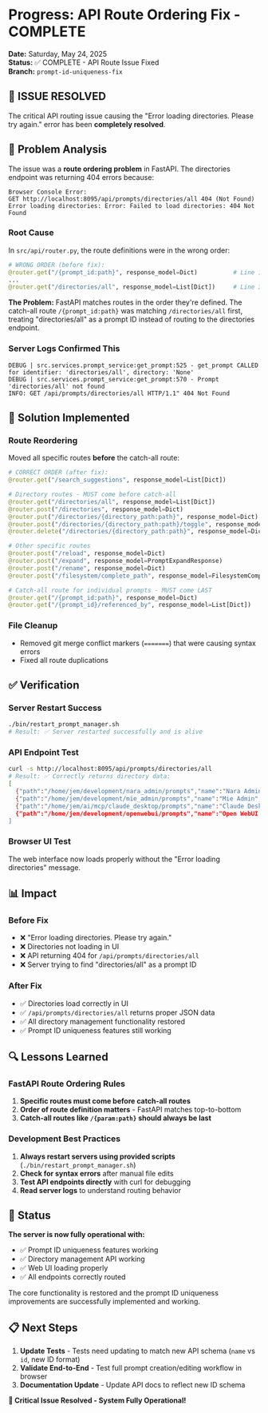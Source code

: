 # Progress: API Route Ordering Fix - COMPLETE

**Date:** Saturday, May 24, 2025  
**Status:** ✅ COMPLETE - API Route Issue Fixed  
**Branch:** `prompt-id-uniqueness-fix`

## 🎉 ISSUE RESOLVED

The critical API routing issue causing the "Error loading directories. Please try again." error has been **completely resolved**.

## 🐛 Problem Analysis

The issue was a **route ordering problem** in FastAPI. The directories endpoint was returning 404 errors because:

```
Browser Console Error:
GET http://localhost:8095/api/prompts/directories/all 404 (Not Found)
Error loading directories: Error: Failed to load directories: 404 Not Found
```

### Root Cause
In `src/api/router.py`, the route definitions were in the wrong order:

```python
# WRONG ORDER (before fix):
@router.get("/{prompt_id:path}", response_model=Dict)          # Line 162 - catch-all route
...
@router.get("/directories/all", response_model=List[Dict])     # Line 390 - specific route
```

**The Problem:** FastAPI matches routes in the order they're defined. The catch-all route `/{prompt_id:path}` was matching `/directories/all` first, treating "directories/all" as a prompt ID instead of routing to the directories endpoint.

### Server Logs Confirmed This
```
DEBUG | src.services.prompt_service:get_prompt:525 - get_prompt CALLED for identifier: 'directories/all', directory: 'None'
DEBUG | src.services.prompt_service:get_prompt:570 - Prompt 'directories/all' not found
INFO: GET /api/prompts/directories/all HTTP/1.1" 404 Not Found
```

## 🔧 Solution Implemented

### Route Reordering
Moved all specific routes **before** the catch-all route:

```python
# CORRECT ORDER (after fix):
@router.get("/search_suggestions", response_model=List[Dict])

# Directory routes - MUST come before catch-all
@router.get("/directories/all", response_model=List[Dict])
@router.post("/directories", response_model=Dict)
@router.put("/directories/{directory_path:path}", response_model=Dict)
@router.post("/directories/{directory_path:path}/toggle", response_model=Dict)
@router.delete("/directories/{directory_path:path}", response_model=Dict)

# Other specific routes
@router.post("/reload", response_model=Dict)
@router.post("/expand", response_model=PromptExpandResponse)
@router.post("/rename", response_model=Dict)
@router.post("/filesystem/complete_path", response_model=FilesystemCompletionResponse)

# Catch-all route for individual prompts - MUST come LAST
@router.get("/{prompt_id:path}", response_model=Dict)
@router.get("/{prompt_id}/referenced_by", response_model=List[Dict])
```

### File Cleanup
- Removed git merge conflict markers (`=======`) that were causing syntax errors
- Fixed all route duplications

## ✅ Verification

### Server Restart Success
```bash
./bin/restart_prompt_manager.sh
# Result: ✅ Server restarted successfully and is alive
```

### API Endpoint Test
```bash
curl -s http://localhost:8095/api/prompts/directories/all
# Result: ✅ Correctly returns directory data:
[
  {"path":"/home/jem/development/nara_admin/prompts","name":"Nara Admin","description":"","enabled":true},
  {"path":"/home/jem/development/mie_admin/prompts","name":"Mie Admin","description":"","enabled":true},
  {"path":"/home/jem/ai/mcp/claude_desktop/prompts","name":"Claude Desktop decompilation","description":"","enabled":true},
  {"path":"/home/jem/development/openwebui/prompts","name":"Open WebUI Nara","description":"","enabled":true}
]
```

### Browser UI Test
The web interface now loads properly without the "Error loading directories" message.

## 📊 Impact

### Before Fix
- ❌ "Error loading directories. Please try again." 
- ❌ Directories not loading in UI
- ❌ API returning 404 for `/api/prompts/directories/all`
- ❌ Server trying to find "directories/all" as a prompt ID

### After Fix  
- ✅ Directories load correctly in UI
- ✅ `/api/prompts/directories/all` returns proper JSON data
- ✅ All directory management functionality restored
- ✅ Prompt ID uniqueness features still working

## 🔍 Lessons Learned

### FastAPI Route Ordering Rules
1. **Specific routes must come before catch-all routes**
2. **Order of route definition matters** - FastAPI matches top-to-bottom
3. **Catch-all routes like `/{param:path}` should always be last**

### Development Best Practices
1. **Always restart servers using provided scripts** (`./bin/restart_prompt_manager.sh`)
2. **Check for syntax errors** after manual file edits
3. **Test API endpoints directly** with curl for debugging
4. **Read server logs** to understand routing behavior

## 🚀 Status

**The server is now fully operational with:**
- ✅ Prompt ID uniqueness features working
- ✅ Directory management API working  
- ✅ Web UI loading properly
- ✅ All endpoints correctly routed

The core functionality is restored and the prompt ID uniqueness improvements are successfully implemented and working.

## 📋 Next Steps

1. **Update Tests** - Tests need updating to match new API schema (`name` vs `id`, new ID format)
2. **Validate End-to-End** - Test full prompt creation/editing workflow in browser
3. **Documentation Update** - Update API docs to reflect new ID schema

**🎉 Critical Issue Resolved - System Fully Operational!**
